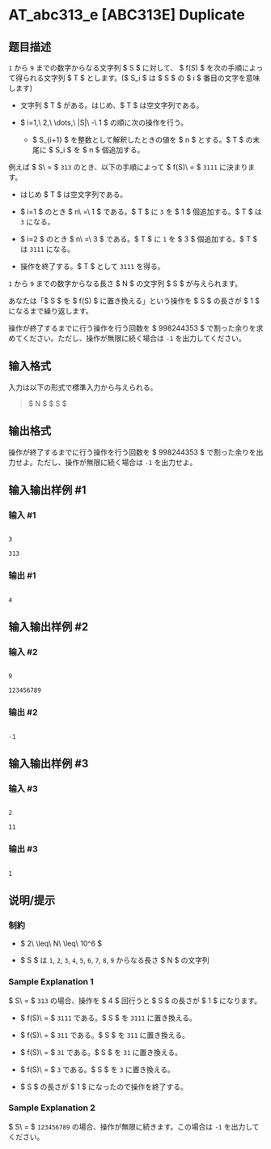 # AT_abc313_e [ABC313E] Duplicate

## 题目描述

[problemUrl]: https://atcoder.jp/contests/abc313/tasks/abc313_e

`1` から `9` までの数字からなる文字列 $ S $ に対して、 $ f(S) $ を次の手順によって得られる文字列 $ T $ とします。($ S_i $ は $ S $ の $ i $ 番目の文字を意味します)

- 文字列 $ T $ がある。はじめ、$ T $ は空文字列である。
- $ i=1,\ 2,\ \dots,\ |S|\ -\ 1 $ の順に次の操作を行う。 
  - $ S_{i+1} $ を整数として解釈したときの値を $ n $ とする。$ T $ の末尾に $ S_i $ を $ n $ 個追加する。

例えば $ S\ = $ `313` のとき、以下の手順によって $ f(S)\ = $ `3111` に決まります。

- はじめ $ T $ は空文字列である。
- $ i=1 $ のとき $ n\ =\ 1 $ である。$ T $ に `3` を $ 1 $ 個追加する。$ T $ は `3` になる。
- $ i=2 $ のとき $ n\ =\ 3 $ である。$ T $ に `1` を $ 3 $ 個追加する。$ T $ は `3111` になる。
- 操作を終了する。$ T $ として `3111` を得る。

`1` から `9` までの数字からなる長さ $ N $ の文字列 $ S $ が与えられます。  
あなたは「$ S $ を $ f(S) $ に置き換える」という操作を $ S $ の長さが $ 1 $ になるまで繰り返します。  
操作が終了するまでに行う操作を行う回数を $ 998244353 $ で割った余りを求めてください。ただし、操作が無限に続く場合は `-1` を出力してください。

## 输入格式

入力は以下の形式で標準入力から与えられる。

> $ N $ $ S $

## 输出格式

操作が終了するまでに行う操作を行う回数を $ 998244353 $ で割った余りを出力せよ。ただし、操作が無限に続く場合は `-1` を出力せよ。

## 输入输出样例 #1

### 输入 #1

```
3
313
```

### 输出 #1

```
4
```

## 输入输出样例 #2

### 输入 #2

```
9
123456789
```

### 输出 #2

```
-1
```

## 输入输出样例 #3

### 输入 #3

```
2
11
```

### 输出 #3

```
1
```

## 说明/提示

### 制約

- $ 2\ \leq\ N\ \leq\ 10^6 $
- $ S $ は `1`, `2`, `3`, `4`, `5`, `6`, `7`, `8`, `9` からなる長さ $ N $ の文字列

### Sample Explanation 1

$ S\ = $ `313` の場合、操作を $ 4 $ 回行うと $ S $ の長さが $ 1 $ になります。 
- $ f(S)\ = $ `3111` である。$ S $ を `3111` に置き換える。 
- $ f(S)\ = $ `311` である。$ S $ を `311` に置き換える。 
- $ f(S)\ = $ `31` である。$ S $ を `31` に置き換える。 
- $ f(S)\ = $ `3` である。$ S $ を `3` に置き換える。 
- $ S $ の長さが $ 1 $ になったので操作を終了する。

### Sample Explanation 2

$ S\ = $ `123456789` の場合、操作が無限に続きます。この場合は `-1` を出力してください。